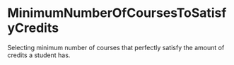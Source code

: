 # MinimumNumberOfCoursesToSatisfyCredits
Selecting minimum number of courses that perfectly satisfy the amount of credits a student has.

